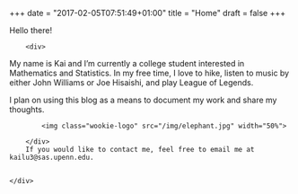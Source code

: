 +++
date = "2017-02-05T07:51:49+01:00"
title = "Home"
draft = false
+++

<div class="row">
	<div class="col-xs-16">
	Hello there!
	
		<div>
My name is Kai and I’m currently a college student interested in Mathematics and   Statistics. In my free time, I love to hike, listen to music by either John         Williams or Joe Hisaishi, and play League of Legends. 

I plan on using this blog as a means to document my work and share my thoughts.

			<img class="wookie-logo" src="/img/elephant.jpg" width="50%">
			
		</div>
		If you would like to contact me, feel free to email me at kailu3@sas.upenn.edu.


	</div>
	
</div>
